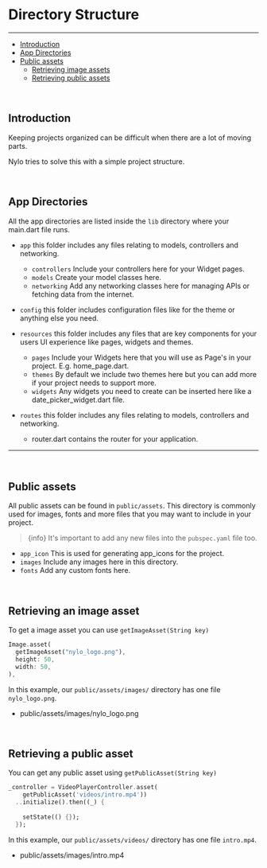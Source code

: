# Directory Structure

---

<a name="section-1"></a>
- [Introduction](#introduction "Introduction to Directory structures in Nylo")
- [App Directories](#app-directories "App directories")
- [Public assets](#public-assets "Public assets")
  - [Retrieving image assets](#retrieving-image-assets "Retrieving image assets")
  - [Retrieving public assets](#retrieving-public-assets "Retrieving public assets")

<a name="introduction"></a>
<br>
## Introduction

Keeping projects organized can be difficult when there are a lot of moving parts.

Nylo tries to solve this with a simple project structure. 

<a name="app-directories"></a>
<br>

## App Directories

All the app directories are listed inside the `lib` directory where your main.dart file runs.

- `app` this folder includes any files relating to models, controllers and networking.
  - `controllers` Include your controllers here for your Widget pages.
  - `models` Create your model classes here.
  - `networking` Add any networking classes here for managing APIs or fetching data from the internet.

- `config` this folder includes configuration files like for the theme or anything else you need.

- `resources` this folder includes any files that are key components for your users UI experience like pages, widgets and themes.
  - `pages` Include your Widgets here that you will use as Page's in your project. E.g. home\_page.dart.
  - `themes` By default we include two themes here but you can add more if your project needs to support more.
  - `widgets` Any widgets you need to create can be inserted here like a date\_picker\_widget.dart file.

- `routes` this folder includes any files relating to models, controllers and networking.
  - router.dart contains the router for your application.

---

<a name="public-assets"></a>
<br>

## Public assets

All public assets can be found in `public/assets`. This directory is commonly used for images, fonts and more files that you may want to include in your project.

> {info} It's important to add any new files into the `pubspec.yaml` file too.

- `app_icon` This is used for generating app\_icons for the project.
- `images` Include any images here in this directory.
- `fonts` Add any custom fonts here.

<a name="retrieving-image-assets"></a>
<br>

## Retrieving an image asset

To get a image asset you can use `getImageAsset(String key)`

``` dart
Image.asset(
  getImageAsset("nylo_logo.png"),
  height: 50,
  width: 50,
),
```

In this example, our `public/assets/images/` directory has one file `nylo_logo.png`.

- public/assets/images/nylo_logo.png

<a name="retrieving-public-assets"></a>
<br>

## Retrieving a public asset

You can get any public asset using `getPublicAsset(String key)` 

``` dart
_controller = VideoPlayerController.asset(
    getPublicAsset('videos/intro.mp4'))
  ..initialize().then((_) {
    
    setState(() {});
  });
```

In this example, our `public/assets/videos/` directory has one file `intro.mp4`.

- public/assets/images/intro.mp4